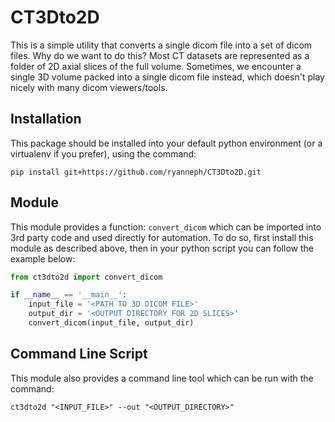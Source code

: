 # CT3Dto2D
This is a simple utility that converts a single dicom file into a set of dicom files. Why do we want to do this? Most CT datasets are represented as a folder of 2D axial slices of the full volume. Sometimes, we encounter a single 3D volume packed into a single dicom file instead, which doesn't play nicely with many dicom viewers/tools.

## Installation
This package should be installed into your default python environment (or a virtualenv if you prefer), using the command:
```
pip install git+https://github.com/ryanneph/CT3Dto2D.git
```

## Module
This module provides a function: `convert_dicom` which can be imported into 3rd party code and used directly for automation. To do so, first install this module as described above, then in your python script you can follow the example below:
```python
from ct3dto2d import convert_dicom

if __name__ == '__main__':
	input_file = '<PATH TO 3D DICOM FILE>'
	output_dir = '<OUTPUT DIRECTORY FOR 2D SLICES>'
	convert_dicom(input_file, output_dir)
```

## Command Line Script
This module also provides a command line tool which can be run with the command:
```
ct3dto2d "<INPUT_FILE>" --out "<OUTPUT_DIRECTORY>"
```
